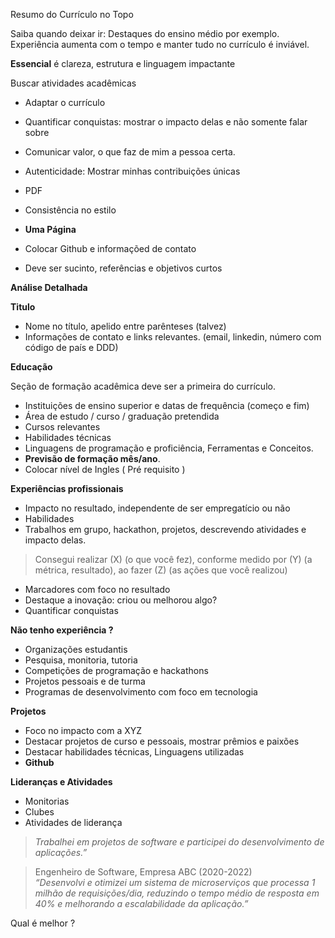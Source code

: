 Resumo do Currículo no Topo

Saiba quando deixar ir: Destaques do ensino médio por exemplo. Experiência aumenta com o tempo e manter tudo no currículo é inviável.

**Essencial** é clareza, estrutura e linguagem impactante

Buscar atividades acadêmicas 

- Adaptar o currículo 
- Quantificar conquistas: mostrar o impacto delas e não somente falar sobre
- Comunicar valor, o que faz de mim a pessoa certa.
- Autenticidade: Mostrar minhas contribuições únicas

- PDF
- Consistência no estilo
- **Uma Página**
- Colocar Github e informaçõed de contato
- Deve ser sucinto, referências e objetivos curtos

**Análise Detalhada**

**Titulo**
- Nome no título, apelido entre parênteses (talvez)
- Informações de contato e links relevantes. (email, linkedin, número com código de país e DDD)

**Educação**

Seção de formação acadêmica deve ser a primeira do currículo.
- Instituições de ensino superior e datas de frequência (começo e fim)
- Área de estudo / curso / graduação pretendida
- Cursos relevantes
- Habilidades técnicas 
- Linguagens de programação e proficiência, Ferramentas e Conceitos.
- **Previsão de formação mês/ano**.
- Colocar nível de Ingles ( Pré requisito )

**Experiências profissionais**

- Impacto no resultado, independente de ser empregatício ou não 
- Habilidades
- Trabalhos em grupo, hackathon, projetos, descrevendo atividades e impacto delas.

> Consegui realizar (X) (o que você fez), conforme medido por (Y) (a métrica, resultado), ao fazer (Z) (as ações que você realizou)

- Marcadores com foco no resultado 
- Destaque a inovação: criou ou melhorou algo?
- Quantificar conquistas

**Não tenho experiência ?**

- Organizações estudantis
- Pesquisa, monitoria, tutoria
- Competições de programação e hackathons
- Projetos pessoais e de turma
- Programas de desenvolvimento com foco em tecnologia

**Projetos**
- Foco no impacto com a XYZ
- Destacar projetos de curso e pessoais, mostrar prêmios e paixões 
- Destacar habilidades técnicas, Linguagens utilizadas 
- **Github**

**Lideranças e Atividades**

- Monitorias
- Clubes
- Atividades de liderança 


> _Trabalhei em projetos de software e participei do desenvolvimento de aplicações.”_

> Engenheiro de Software, Empresa ABC (2020-2022)  
> _“Desenvolvi e otimizei um sistema de microserviços que processa 1 milhão de requisições/dia, reduzindo o tempo médio de resposta em 40% e melhorando a escalabilidade da aplicação.”_

Qual é melhor ?



